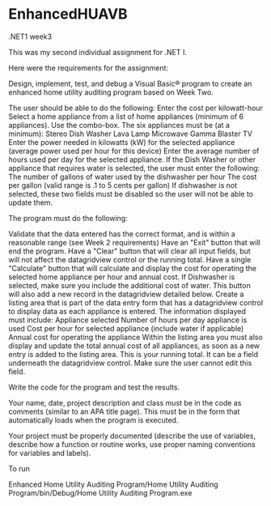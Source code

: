 # EnhancedHUAVB
.NET1 week3

This was my second individual assignment for .NET I.

Here were the requirements for the assignment:

Design, implement, test, and debug a Visual Basic® program to create an enhanced home utility auditing program based on Week Two.
 
The user should be able to do the following:
Enter the cost per kilowatt-hour
Select a home appliance from a list of home appliances (minimum of 6 appliances). Use the combo-box.  The six appliances must be (at a minimum):
Stereo
Dish Washer
Lava Lamp
Microwave
Gamma Blaster
TV
Enter the power needed in kilowatts (kW) for the selected appliance (average power used per hour for this device)
Enter the average number of hours used per day for the selected appliance.
If the Dish Washer or other appliance that requires water is selected, the user must enter the following:
The number of gallons of water used by the dishwasher per hour
The cost per gallon (valid range is .1 to 5 cents per gallon)
If dishwasher is not selected, these two fields must be disabled so the user will not be able to update them.
 
The program must do the following:
 
Validate that the data entered has the correct format, and is within a reasonable range (see Week 2 requirements)
Have an "Exit" button that will end the program.
Have a "Clear" button that will clear all input fields, but will not affect the datagridview control or the running total.
Have a single "Calculate" button that will calculate and display the cost for operating the selected home appliance per hour and annual cost. If Dishwasher is selected, make sure you include the additional cost of water.  This button will also add a new record in the datagridview detailed below.
Create a listing area that is part of the data entry form that has a datagridview control to display data as each appliance is entered. The information displayed must include:
Appliance selected
Number of hours per day appliance is used
Cost per hour for selected appliance (include water if applicable)
Annual cost for operating the appliance
Within the listing area you must also display and update the total annual cost of all appliances, as soon as a new entry is added to the listing area. This is your running total. It can be a field underneath the datagridview control. Make sure the user cannot edit this field.
 
Write the code for the program and test the results.
 
Your name, date, project description and class must be in the code as comments (similar to an APA title page). This must be in the form that automatically loads when the program is executed.
 
Your project must be properly documented (describe the use of variables, describe how a function or routine works, use proper naming conventions for variables and labels).

To run

Enhanced Home Utility Auditing Program/Home Utility Auditing Program/bin/Debug/Home Utility Auditing Program.exe
